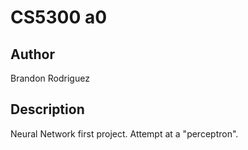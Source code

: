 
# CS5300 a0


## Author
Brandon Rodriguez


## Description

Neural Network first project. Attempt at a "perceptron".


